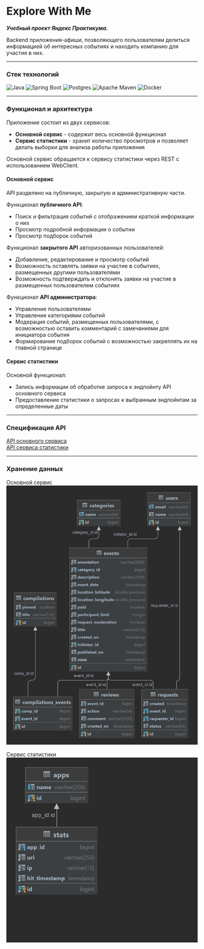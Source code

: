 # Explore With Me

***Учебный проект Яндекс Практикума.***

Backend приложения-афиши, позволяющего пользователям делиться информацией 
об интересных событиях и находить компанию для участия в них.

---
### Стек технологий

![Java](https://img.shields.io/badge/java-%23ED8B00.svg?style=for-the-badge&logo=java&logoColor=white)
![Spring Boot](https://img.shields.io/badge/spring%20Boot-%236DB33F.svg?style=for-the-badge&logo=spring&logoColor=white)
![Postgres](https://img.shields.io/badge/postgres-%23316192.svg?style=for-the-badge&logo=postgresql&logoColor=white)
![Apache Maven](https://img.shields.io/badge/Apache%20Maven-C71A36?style=for-the-badge&logo=Apache%20Maven&logoColor=white)
![Docker](https://img.shields.io/badge/docker-%230db7ed.svg?style=for-the-badge&logo=docker&logoColor=white)

---

### Функционал и архитектура

Приложение состоит из двух сервисов:
- **Основной сервис** - содержит весь основной функционал
- **Сервис статистики** - хранит количество просмотров и позволяет делать выборки для анализа работы приложения

Основной сервис обращается к сервису статистики через REST с использованием WebClient. 

#### Основной сервис
API разделено на публичную, закрытую и административную части.

Функционал **публичного API**:
- Поиск и фильтрация событий с отображением краткой информации о них
- Просмотр подробной информации о событии
- Просмотр подборок событий

Функционал **закрытого API** авторизованных пользователей:
- Добавление, редактирование и просмотр событий
- Возможность оставлять заявки на участие в событиях, размещенных другими пользователями
- Возможность подтверждать и отклонять заявки на участие в размещенных пользователем событиях


Функционал **API администратора**:
- Управление пользователями
- Управление категориями событий
- Модерация событий, размещенных пользователями, с возможностью оставить комментарий с замечаниями для инициатора события
- Формирование подборок событий с возможностью закреплять их на главной странице


#### Сервис статистики

Основной функционал:
- Запись информации об обработке запроса к эндпойнту API основного сервиса
- Предоставление статистики о запросах к выбранным эндпойнтам за определенные даты

---

### Спецификация API
<a href="https://petstore.swagger.io/?url=https://raw.githubusercontent.com/yandex-praktikum/java-explore-with-me/main/ewm-main-service-spec.json">
API основного сервиса
</a>
<br>
<a href="https://petstore.swagger.io/?url=https://raw.githubusercontent.com/yandex-praktikum/java-explore-with-me/main/ewm-stats-service-spec.json">
API сервиса статистики
</a>

---
### Хранение данных
Основной сервис
![Схема основного сервиса](/img/main-service-schema.png)


Сервис статистики
![Схема сервиса статистики](/img/stats-service-schema.png)
